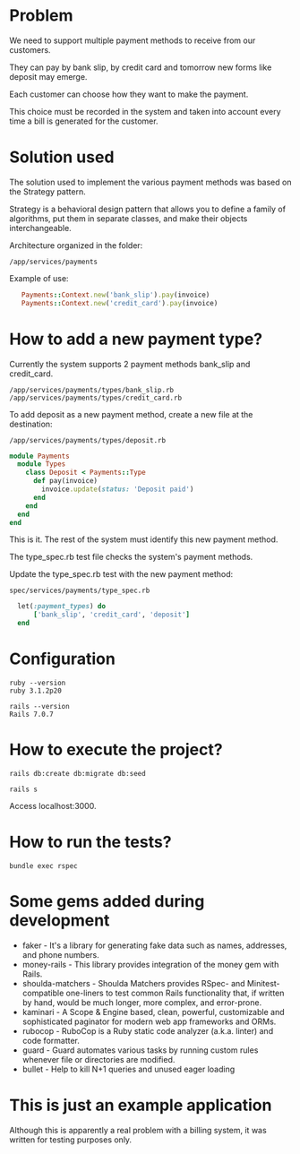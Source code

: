 # Problem
We need to support multiple payment methods to receive from our customers.

They can pay by bank slip, by credit card and tomorrow new forms like deposit may emerge.

Each customer can choose how they want to make the payment. 

This choice must be recorded in the system and taken into account every time a bill is generated for the customer.

# Solution used
The solution used to implement the various payment methods was based on the Strategy pattern.

Strategy is a behavioral design pattern that allows you to define a family of algorithms,
put them in separate classes, and make their objects interchangeable.


Architecture organized in the folder:
```
/app/services/payments
```

Example of use:
```ruby
   Payments::Context.new('bank_slip').pay(invoice)
   Payments::Context.new('credit_card').pay(invoice)
```

# How to add a new payment type?

Currently the system supports 2 payment methods bank_slip and credit_card.

```
/app/services/payments/types/bank_slip.rb
/app/services/payments/types/credit_card.rb
```

To add deposit as a new payment method, create a new file at the destination:
```
/app/services/payments/types/deposit.rb
```

```ruby
module Payments
  module Types
    class Deposit < Payments::Type
      def pay(invoice)
        invoice.update(status: 'Deposit paid')
      end
    end
  end
end
```

This is it. The rest of the system must identify this new payment method.

The type_spec.rb test file checks the system's payment methods.

Update the type_spec.rb test with the new payment method:

```
spec/services/payments/type_spec.rb
```

```ruby
  let(:payment_types) do
      ['bank_slip', 'credit_card', 'deposit']
  end
```

# Configuration

```
ruby --version
ruby 3.1.2p20

rails --version
Rails 7.0.7
```

# How to execute the project?
```
rails db:create db:migrate db:seed
```

```
rails s
```

Access localhost:3000.


# How to run the tests?

```
bundle exec rspec
```

# Some gems added during development
- faker - It's a library for generating fake data such as names, addresses, and phone numbers.
- money-rails - This library provides integration of the money gem with Rails.
- shoulda-matchers - Shoulda Matchers provides RSpec- and Minitest-compatible one-liners to test common Rails functionality that, if written by hand, would be much longer, more complex, and error-prone.
- kaminari - A Scope & Engine based, clean, powerful, customizable and sophisticated paginator for modern web app frameworks and ORMs.
- rubocop - RuboCop is a Ruby static code analyzer (a.k.a. linter) and code formatter.
- guard - Guard automates various tasks by running custom rules whenever file or directories are modified.
- bullet - Help to kill N+1 queries and unused eager loading

# This is just an example application

Although this is apparently a real problem with a billing system, it was written for testing purposes only.
